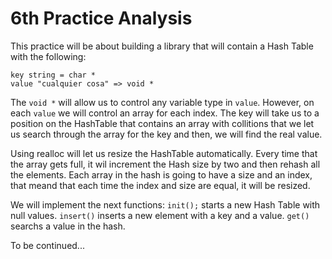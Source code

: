 # 6th Practice Analysis

This practice will be about building a library that will contain a Hash Table with the following:
```
key string = char *
value "cualquier cosa" => void *
```
The `void *` will allow us to control any variable type in `value`. However, on each `value` we will control an array for each index. The key will take us to a position on the HashTable that contains an array with collitions that we let us search through the array for the key and then, we will find the real value.

Using realloc will let us resize the HashTable automatically. Every time that the array gets full, it wil increment the Hash size by two and then rehash all the elements. Each array in the hash is going to have a size and an index, that meand that each time the index and size are equal, it will be resized.

We will implement the next functions:
`init();` starts a new Hash Table with null values.
`insert()` inserts a new element with a key and a value.
`get()` searchs a value in the hash.

To be continued...